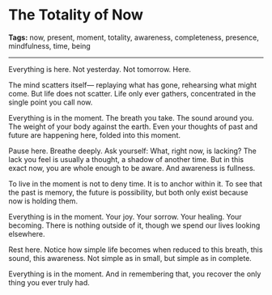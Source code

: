# The Totality of Now

**Tags:** now, present, moment, totality, awareness, completeness, presence, mindfulness, time, being

---

Everything is here.
Not yesterday.
Not tomorrow.
Here.

The mind scatters itself—
replaying what has gone,
rehearsing what might come.
But life does not scatter.
Life only ever gathers,
concentrated in the single point
you call now.

Everything is in the moment.
The breath you take.
The sound around you.
The weight of your body against the earth.
Even your thoughts of past and future
are happening here,
folded into this moment.

Pause here.
Breathe deeply.
Ask yourself:
What, right now, is lacking?
The lack you feel is usually a thought,
a shadow of another time.
But in this exact now,
you are whole enough to be aware.
And awareness is fullness.

To live in the moment is not to deny time.
It is to anchor within it.
To see that the past is memory,
the future is possibility,
but both only exist
because now is holding them.

Everything is in the moment.
Your joy.
Your sorrow.
Your healing.
Your becoming.
There is nothing outside of it,
though we spend our lives looking elsewhere.

Rest here.
Notice how simple life becomes
when reduced to this breath,
this sound,
this awareness.
Not simple as in small,
but simple as in complete.

Everything is in the moment.
And in remembering that,
you recover the only thing
you ever truly had.





